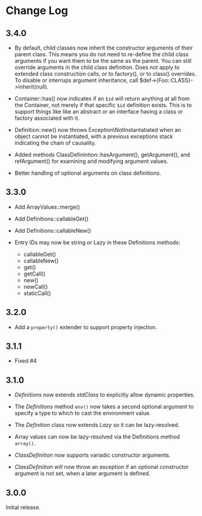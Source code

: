 # Change Log

## 3.4.0

- By default, child classes now inherit the constructor arguments of their
  parent class. This means you do not need to re-define the child class
  arguments if you want them to be the same as the parent. You can still
  override arguments in the child class definition. Does not apply to extended
  class construction calls, or to factory(), or to class() overrides. To
  disable or interrups argument inheritance, call $def->{Foo::CLASS}->inherit(null).

- Container::has() now indicates if an `$id` will return anything at all from
  the Container, not merely if that specific `$id` definition exists. This is
  to support things like like an abstract or an interface having a class or
  factory associated with it.

- Definition::new() now throws Exception\NotInstantatiated when an object cannot
  be instantiated, with a previous exceptions stack indicating the chain of
  causality.

- Added methods ClassDefinintion::hasArgument(), getArgument(), and
  refArgument() for examining and modifying argument values.

- Better handling of optional arguments on class definitions.

## 3.3.0

- Add ArrayValues::merge()

- Add Definitions::callableGet()

- Add Definitions::callableNew()

- Entry IDs may now be string *or* Lazy in these Definitions methods:

    - callableGet()
    - callableNew()
    - get()
    - getCall()
    - new()
    - newCall()
    - staticCall()

## 3.2.0

- Add a `property()` extender to support property injection.

## 3.1.1

- Fixed #4

## 3.1.0

- _Definitions_ now extends _stdClass_ to explicitly allow dynamic properties.

- The _Definitions_ method `env()` now takes a second optional argument to
  specify a type to which to cast the environment value.

- The _Definition_ class now extends _Lazy_ so it can be lazy-resolved.

- Array values can now be lazy-resolved via the Definitions method `array()`.

- _ClassDefinition_ now supports variadic constructor arguments.

- _ClassDefinition_ will now throw an exception if an optional constructor
  argument is not set, when a later argument is defined.

## 3.0.0

Initial release.


